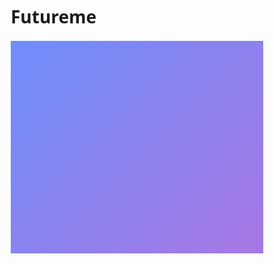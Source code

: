 # Futureme
<!DOCTYPE html>
<html lang="en">
<head>
  <meta charset="UTF-8">
  <meta name="viewport" content="width=device-width, initial-scale=1.0">
  <title>FutureMe- shamreen banu J</title>
  <style>
    /* Base Styles */
    * {
      margin: 0;
      padding: 0;
      box-sizing: border-box;
      font-family: 'Segoe UI', Tahoma, Geneva, Verdana, sans-serif;
    }
    
    body {
      background-color: #f9f9f9;
      color: #333;
      line-height: 1.6;
      overflow-x: hidden;
    }
    
    section {
      padding: 80px 20px;
      max-width: 1200px;
      margin: 0 auto;
    }
    
    h1, h2, h3 {
      margin-bottom: 20px;
    }
    
    /* Header Styles with Animation */
    header {
      background: linear-gradient(135deg, #6e8efb, #a777e3);
      color: white;
      text-align: center;
      padding: 60px 20px;
      position: relative;
      overflow: hidden;
    }
    
    header::before {
      content: '';
      position: absolute;
      top: 0;
      left: 0;
      width: 100%;
      height: 100%;
      background: url('data:image/svg+xml;utf8,<svg xmlns="http://www.w3.org/2000/svg" viewBox="0 0 1440 320"><path fill="%23ffffff" fill-opacity="0.1" d="M0,128L48,117.3C96,107,192,85,288,112C384,139,480,213,576,218.7C672,224,768,160,864,138.7C960,117,1056,139,1152,149.3C1248,160,1344,160,1392,160L1440,160L1440,320L1392,320C1344,320,1248,320,1152,320C1056,320,960,320,864,320C768,320,672,320,576,320C480,320,384,320,288,320C192,320,96,320,48,320L0,320Z"></path></svg>');
      background-size: cover;
      background-position: center;
      animation: waveAnimation 10s linear infinite;
    }
    
    @keyframes waveAnimation {
      0% {
        transform: translateX(0) translateY(0);
      }
      50% {
        transform: translateX(-25%) translateY(10%);
      }
      100% {
        transform: translateX(0) translateY(0);
      }
    }
    
    header h1 {
      font-size: 3.5rem;
      margin-bottom: 10px;
      opacity: 0;
      animation: fadeInDown 1s ease forwards 0.5s;
      position: relative;
    }
    
    header p {
      font-size: 1.2rem;
      opacity: 0;
      animation: fadeInUp 1s ease forwards 0.8s;
      position: relative;
    }
    
    /* Home Section with Animation */
    .home {
      display: flex;
      flex-wrap: wrap;
      justify-content: space-between;
      align-items: center;
      min-height: 80vh;
    }
    
    .home .text {
      flex: 1;
      min-width: 300px;
      padding: 20px;
      opacity: 0;
      transform: translateX(-50px);
      animation: slideInLeft 1s ease forwards 1s;
    }
    
    .home .text h2 {
      font-size: 2.5rem;
      margin-bottom: 20px;
    }
    
    .home .text span {
      color: #a777e3;
      font-weight: bold;
    }
    
    .home .image {
      flex: 1;
      min-width: 300px;
      text-align: center;
      opacity: 0;
      transform: translateX(50px);
      animation: slideInRight 1s ease forwards 1s;
    }
    
    .home .image img {
      width: 100%;
      max-width: 350px;
      height: auto;
      border-radius: 50%;
      box-shadow: 0 15px 30px rgba(0, 0, 0, 0.1);
      transition: all 0.5s ease;
    }
    
    .home .image img:hover {
      transform: scale(1.05) rotate(5deg);
      box-shadow: 0 20px 40px rgba(0, 0, 0, 0.2);
    }
    
    /* About Section with Animation */
    .about {
      background-color: #fff;
      border-radius: 10px;
      box-shadow: 0 5px 15px rgba(0, 0, 0, 0.05);
      padding: 40px;
      margin: 40px auto;
      opacity: 0;
      transform: translateY(50px);
      animation: fadeInUp 1s ease forwards 1.2s;
    }
    
    .about h2 {
      color: #6e8efb;
      text-align: center;
      margin-bottom: 30px;
      position: relative;
    }
    
    .about h2::after {
      content: '';
      position: absolute;
      bottom: -10px;
      left: 50%;
      transform: translateX(-50%);
      width: 80px;
      height: 4px;
      background: linear-gradient(to right, #6e8efb, #a777e3);
      border-radius: 2px;
    }
    
    .about p {
      font-size: 1.1rem;
      text-align: center;
      max-width: 800px;
      margin: 0 auto;
    }
    
    /* Project Section with Animation */
    .project {
      background: linear-gradient(135deg, #6e8efb, #a777e3);
      color: white;
      border-radius: 10px;
      padding: 40px;
      margin: 40px auto;
      opacity: 0;
      transform: translateY(50px);
      animation: fadeInUp 1s ease forwards 1.4s;
    }
    
    .project h2 {
      text-align: center;
      margin-bottom: 30px;
    }
    
    .project p {
      font-size: 1.1rem;
      text-align: center;
      max-width: 800px;
      margin: 0 auto;
    }
    
    /* Contact Section with Animation */
    .contact {
      background-color: #fff;
      border-radius: 10px;
      box-shadow: 0 5px 15px rgba(0, 0, 0, 0.05);
      padding: 40px;
      margin: 40px auto;
      opacity: 0;
      transform: translateY(50px);
      animation: fadeInUp 1s ease forwards 1.6s;
    }
    
    .contact h2 {
      color: #6e8efb;
      text-align: center;
      margin-bottom: 30px;
    }
    
    #contactForm {
      display: flex;
      flex-direction: column;
      max-width: 600px;
      margin: 0 auto;
    }
    
    #contactForm input,
    #contactForm textarea {
      padding: 15px;
      margin-bottom: 20px;
      border: 1px solid #ddd;
      border-radius: 5px;
      font-size: 1rem;
      transition: all 0.3s ease;
    }
    
    #contactForm input:focus,
    #contactForm textarea:focus {
      outline: none;
      border-color: #a777e3;
      box-shadow: 0 0 0 2px rgba(167, 119, 227, 0.2);
      transform: scale(1.02);
    }
    
    #contactForm button {
      padding: 15px;
      background: linear-gradient(to right, #6e8efb, #a777e3);
      color: white;
      border: none;
      border-radius: 5px;
      font-size: 1.1rem;
      cursor: pointer;
      transition: all 0.3s ease;
    }
    
    #contactForm button:hover {
      transform: translateY(-3px);
      box-shadow: 0 10px 20px rgba(0, 0, 0, 0.1);
    }
    
    #contactForm button:active {
      transform: translateY(0);
    }
    
    #msg {
      text-align: center;
      margin-top: 20px;
      font-weight: bold;
      opacity: 0;
      transition: opacity 0.3s ease;
    }
    
    /* Footer Styles */
    footer {
      background-color: #333;
      color: white;
      text-align: center;
      padding: 20px;
      margin-top: 40px;
    }
    
    /* Animation Keyframes */
    @keyframes fadeInDown {
      from {
        opacity: 0;
        transform: translateY(-30px);
      }
      to {
        opacity: 1;
        transform: translateY(0);
      }
    }
    
    @keyframes fadeInUp {
      from {
        opacity: 0;
        transform: translateY(30px);
      }
      to {
        opacity: 1;
        transform: translateY(0);
      }
    }
    
    @keyframes slideInLeft {
      from {
        opacity: 0;
        transform: translateX(-50px);
      }
      to {
        opacity: 1;
        transform: translateX(0);
      }
    }
    
    @keyframes slideInRight {
      from {
        opacity: 0;
        transform: translateX(50px);
      }
      to {
        opacity: 1;
        transform: translateX(0);
      }
    }
    
    /* Media Queries for Responsiveness */
    @media (max-width: 768px) {
      .home {
        flex-direction: column;
        text-align: center;
      }
      
      header h1 {
        font-size: 2.5rem;
      }
      
      .home .text h2 {
        font-size: 2rem;
      }
      
      section {
        padding: 60px 20px;
      }
    }
  </style>
</head>
<body>

  <!-- Header -->
  <header>
    <h1>FutureMe</h1>
    <p>A Creative Digital Portfolio</p>
  </header>

  <!-- Home Section -->
  <section class="home">
    <div class="text">
      <h2>Hello, I’m <span>shamreen banu J</span></h2>
      <p>2nd Year BCAB Student at MMES Women’s Arts & Science College</p>
    </div>
    <div class="image">
      <img src="https://via.placeholder.com/350x350.png?text=FutureMe" alt="Profile Picture">
    </div>
  </section>

  <!-- About Section -->
  <section class="about">
    <h2>About Me</h2>
    <p>I am a student learning web technologies like HTML, CSS, and JavaScript.  
       I enjoy designing clean websites and simple portfolios.  
       My goal is to improve step by step and grow as a web developer.</p>
  </section>

  <!-- Project Section -->
  <section class="project">
    <h2>🌐 About FutureMe</h2>
    <p>
As I look to the future, I envision myself as a confident and compassionate person. I'll pursue my passions, build strong relationships, and make meaningful contributions. With determination and hard work, I'll become the best version of myself and create a brighter future.
     </p>
  </section>

  <!-- Contact Section -->
  <section class="contact">
    <h2>📩 Contact Me</h2>
    <form id="contactForm">
      <input type="text" id="name" placeholder="Your Name" required>
      <input type="email" id="email" placeholder="Your Email" required>
      <textarea id="message" placeholder="Your Message" required></textarea>
      <button type="submit">Send</button>
    </form>
    <p id="msg"></p>
  </section>

  <!-- Footer -->
  <footer>
    <p>© 2025 FutureMe | shamreen banu J</p>
  </footer>

  <script>
    // Form submission handling
    document.getElementById('contactForm').addEventListener('submit', function(e) {
      e.preventDefault();
      
      // Get form values
      const name = document.getElementById('name').value;
      const email = document.getElementById('email').value;
      const message = document.getElementById('message').value;
      
      // Simple validation
      if (name && email && message) {
        // Show success message with animation
        const msgElement = document.getElementById('msg');
        msgElement.textContent = 'Thank you for your message! I will get back to you soon.';
        msgElement.style.color = '#4CAF50';
        msgElement.style.opacity = '1';
        
        // Reset form
        document.getElementById('contactForm').reset();
        
        // Hide message after 5 seconds
        setTimeout(() => {
          msgElement.style.opacity = '0';
        }, 5000);
      } else {
        // Show error message
        const msgElement = document.getElementById('msg');
        msgElement.textContent = 'Please fill in all fields.';
        msgElement.style.color = '#F44336';
        msgElement.style.opacity = '1';
        
        // Hide message after 5 seconds
        setTimeout(() => {
          msgElement.style.opacity = '0';
        }, 5000);
      }
    });
    
    // Add scroll animations for sections
    document.addEventListener('DOMContentLoaded', function() {
      const sections = document.querySelectorAll('section');
      
      // Intersection Observer for scroll animations
      const observerOptions = {
        root: null,
        rootMargin: '0px',
        threshold: 0.1
      };
      
      const observer = new IntersectionObserver(function(entries, observer) {
        entries.forEach(entry => {
          if (entry.isIntersecting) {
            entry.target.style.opacity = '1';
            entry.target.style.transform = 'translateY(0)';
            observer.unobserve(entry.target);
          }
        });
      }, observerOptions);
      
      // Observe all sections except home (which already has animation)
      document.querySelectorAll('.about, .project, .contact').forEach(section => {
        observer.observe(section);
      });
    });
  </script>
</body>
</html>
